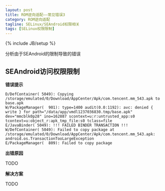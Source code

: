 ```yaml
---
layout: post
title: ROM逆向适配——常见错误3
category: ROM逆向适配
tagline: SELinux/SEAndroid权限相关
tags: [SELinux权限限制]
---
```

{% include JB/setup %}

分析由于SEAndroid的限制导致的错误

## SEAndroid访问权限限制

**错误提示**

    D/DefContainer( 5049): Copying /storage/emulated/0/Download/AppCenter/Apk/com.tencent.mm_543.apk to base.apk
    W/PackageManager(  901): type=1400 audit(0.0:1192): avc: denied { write } for path="/data/app/vmdl1237036830.tmp/base.apk" dev="mmcblk0p28" ino=162887 scontext=u:r:untrusted_app:s0 tcontext=u:object_r:apk_tmp_file:s0 tclass=file
    E/JavaBinder( 5049): !!! FAILED BINDER TRANSACTION !!!
    W/DefContainer( 5049): Failed to copy package at /storage/emulated/0/Download/AppCenter/Apk/com.tencent.mm_543.apk: android.os.TransactionTooLargeException
    E/PackageManager(  809): Failed to copy package
    
**出错原因**

TODO

**解决方案**

TODO

